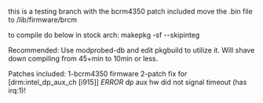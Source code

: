 this is a testing branch with the bcrm4350 patch included
move the .bin file to /lib/firmware/brcm

to compile do below in stock arch:
makepkg -sf --skipinteg

Recommended: Use modprobed-db and edit pkgbuild to utilize it.  Will shave down compiling from 45+min to 10min or less.

Patches included:
1-bcrm4350 firmware
2-patch fix for [drm:intel_dp_aux_ch [i915]] *ERROR* dp aux hw did not signal timeout (has irq:1)!

